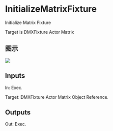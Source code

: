 # InitializeMatrixFixture

Initialize Matrix Fixture

Target is DMXFixture Actor Matrix

## 图示

![]($-20221218-18452280.png)

## Inputs

In: Exec.

Target: DMXFixture Actor Matrix Object Reference.  

## Outputs

Out: Exec.

